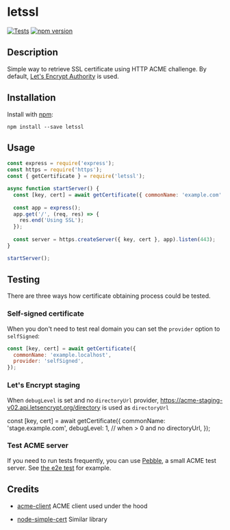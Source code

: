# letssl
[![Tests](https://github.com/megahertz/letssl/workflows/Tests/badge.svg)](https://github.com/megahertz/letssl/actions?query=workflow%3ATests)
[![npm version](https://img.shields.io/npm/v/letssl?color=brightgreen)](https://www.npmjs.com/package/letssl)

## Description

Simple way to retrieve SSL certificate using HTTP ACME challenge. By default,
[Let's Encrypt Authority](https://letsencrypt.org/) is used.

## Installation

Install with [npm](https://npmjs.org/package/letssl):

    npm install --save letssl

## Usage

```js
const express = require('express');
const https = require('https');
const { getCertificate } = require('letssl');

async function startServer() {
  const [key, cert] = await getCertificate({ commonName: 'example.com' });
  
  const app = express();
  app.get('/', (req, res) => {
    res.end('Using SSL');
  });
  
  const server = https.createServer({ key, cert }, app).listen(443);
}

startServer();

```

## Testing

There are three ways how certificate obtaining process could be tested.

### Self-signed certificate

When you don't need to test real domain you can set the `provider` option to
`selfSigned`:

```js
const [key, cert] = await getCertificate({
  commonName: 'example.localhost',
  provider: 'selfSigned',
});
```

### Let's Encrypt staging

When `debugLevel` is set and no `directoryUrl` provider,
https://acme-staging-v02.api.letsencrypt.org/directory is used as `directoryUrl`

const [key, cert] = await getCertificate({
  commonName: 'stage.example.com',
  debugLevel: 1, // when > 0 and no directoryUrl, 
});

### Test ACME server

If you need to run tests frequently, you can use 
[Pebble](https://github.com/letsencrypt/pebble), a small ACME test server.
See [the e2e test](e2e/specs/built-in-http.spec.js) for example.

## Credits

 - [acme-client](https://github.com/publishlab/node-acme-client) ACME client
  used under the hood
  
 - [node-simple-cert](https://github.com/chromakode/node-simple-cert) Similar
 library
